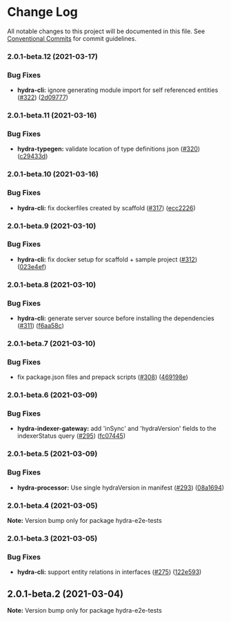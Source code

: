 # Change Log

All notable changes to this project will be documented in this file.
See [Conventional Commits](https://conventionalcommits.org) for commit guidelines.

### 2.0.1-beta.12 (2021-03-17)


### Bug Fixes

* **hydra-cli:** ignore generating module import for self referenced entities ([#322](https://github.com/Joystream/hydra/issues/322)) ([2d09777](https://github.com/Joystream/hydra/commit/2d0977784f24b20a75c1f6085a42912014c0a312))



### 2.0.1-beta.11 (2021-03-16)


### Bug Fixes

* **hydra-typegen:** validate location of type definitions json ([#320](https://github.com/Joystream/hydra/issues/320)) ([c29433d](https://github.com/Joystream/hydra/commit/c29433de51acbedf2823eef29700a5feacf0b02f))



### 2.0.1-beta.10 (2021-03-16)


### Bug Fixes

* **hydra-cli:** fix dockerfiles created by scaffold ([#317](https://github.com/Joystream/hydra/issues/317)) ([ecc2226](https://github.com/Joystream/hydra/commit/ecc2226d965f5c368dc49134b82c303d0f3f60b5))



### 2.0.1-beta.9 (2021-03-10)


### Bug Fixes

* **hydra-cli:** fix docker setup for scaffold + sample project ([#312](https://github.com/Joystream/hydra/issues/312)) ([023e4ef](https://github.com/Joystream/hydra/commit/023e4ef6684348fc5d3b5dbe3f013ad17a6e9f56))



### 2.0.1-beta.8 (2021-03-10)


### Bug Fixes

* **hydra-cli:** generate server source before installing the dependencies ([#311](https://github.com/Joystream/hydra/issues/311)) ([f6aa58c](https://github.com/Joystream/hydra/commit/f6aa58c1c29afcd56e394094a5f02e3714d2bd1f))



### 2.0.1-beta.7 (2021-03-10)


### Bug Fixes

* fix package.json files and prepack scripts ([#308](https://github.com/Joystream/hydra/issues/308)) ([469198e](https://github.com/Joystream/hydra/commit/469198eca45bfd1c6430817632890cbba9434bbe))



### 2.0.1-beta.6 (2021-03-09)


### Bug Fixes

* **hydra-indexer-gateway:** add 'inSync' and 'hydraVersion' fields to the indexerStatus query ([#295](https://github.com/Joystream/hydra/issues/295)) ([fc07445](https://github.com/Joystream/hydra/commit/fc0744501ebe1338cd4f200491d88dfaa707cbcc))



### 2.0.1-beta.5 (2021-03-09)


### Bug Fixes

* **hydra-processor:** Use single hydraVersion in manifest ([#293](https://github.com/Joystream/hydra/issues/293)) ([08a1694](https://github.com/Joystream/hydra/commit/08a16945bf23acbb2528695ff95b51857dc4cd35))



### 2.0.1-beta.4 (2021-03-05)

**Note:** Version bump only for package hydra-e2e-tests





### 2.0.1-beta.3 (2021-03-05)


### Bug Fixes

* **hydra-cli:** support entity relations in interfaces ([#275](https://github.com/Joystream/hydra/issues/275)) ([122e593](https://github.com/Joystream/hydra/commit/122e5931e75780ebb5a203ba4c568a6ab76a2668))



## 2.0.1-beta.2 (2021-03-04)

**Note:** Version bump only for package hydra-e2e-tests
